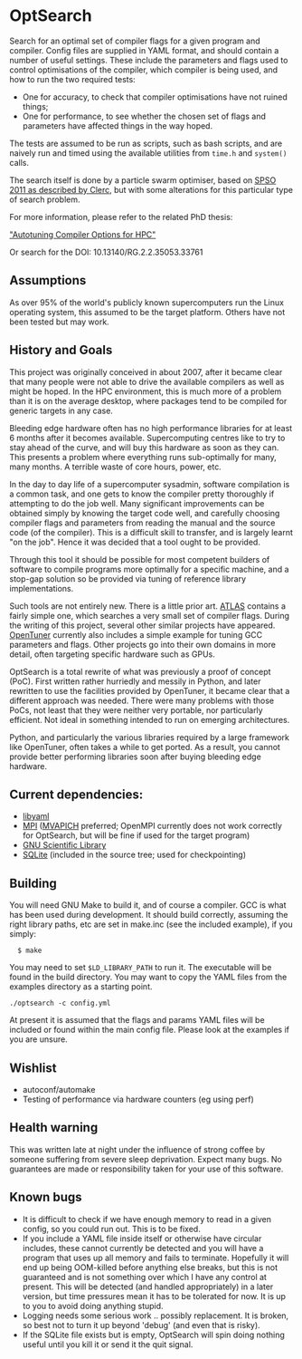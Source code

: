 # OptSearch

Search for an optimal set of compiler flags for a given program and compiler.
Config files are supplied in YAML format, and should contain a number of
useful settings.  These include the parameters and flags used to control
optimisations of the compiler, which compiler is being used, and how to run
the two required tests:

* One for accuracy, to check that compiler optimisations have not ruined
  things;
* One for performance, to see whether the chosen set of flags and parameters
  have affected things in the way hoped.

The tests are assumed to be run as scripts, such as bash scripts, and are
naively run and timed using the available utilities from `time.h` and
`system()` calls.

The search itself is done by a particle swarm optimiser, based on [SPSO 2011
as described by Clerc](http://clerc.maurice.free.fr/pso/SPSO_descriptions.pdf),
but with some alterations for this particular type of search problem.

For more information, please refer to the related PhD thesis:

["Autotuning Compiler Options for HPC"](https://researchportal.bath.ac.uk/en/studentTheses/auto-tuning-compiler-options-for-hpc)

Or search for the DOI: 10.13140/RG.2.2.35053.33761

## Assumptions
As over 95% of the world's publicly known supercomputers run the Linux
operating system, this assumed to be the target platform.  Others have not
been tested but may work.

## History and Goals
This project was originally conceived in about 2007, after it became clear
that many people were not able to drive the available compilers as well as
might be hoped.  In the HPC environment, this is much more of a problem than
it is on the average desktop, where packages tend to be compiled for generic
targets in any case.

Bleeding edge hardware often has no high performance libraries for at least 6
months after it becomes available.  Supercomputing centres like to try to stay
ahead of the curve, and will buy this hardware as soon as they can.  This
presents a problem where everything runs sub-optimally for many, many months.
A terrible waste of core hours, power, etc.

In the day to day life of a supercomputer sysadmin,
software compilation is a common task, and one gets to know the compiler
pretty thoroughly if attempting to do the job well.  Many significant
improvements can be obtained simply by knowing the target code well, and
carefully choosing compiler flags and parameters from reading the manual and
the source code (of the compiler).  This is a difficult skill to transfer, and
is largely learnt "on the job".  Hence it was decided that a tool ought to be
provided.

Through this tool it should be possible for most competent builders
of software to compile programs more optimally for a specific machine, and a
stop-gap solution so be provided via tuning of reference library
implementations.

Such tools are not entirely new.  There is a little prior art.
[ATLAS](https://github.com/math-atlas/math-atlas) contains
a fairly simple one, which searches a very small set of compiler flags.
During the writing of this project, several other similar projects have
appeared.  [OpenTuner](https://github.com/jansel/opentuner) currently also includes a
simple example for tuning GCC parameters and flags.  Other projects go into
their own domains in more detail, often targeting specific hardware such
as GPUs.

OptSearch is a total rewrite of what was previously a proof of concept (PoC).  First
written rather hurriedly and messily in Python, and later rewritten to use the facilities
provided by OpenTuner, it became clear that a different approach was needed.  There
were many problems with those PoCs, not least that they were neither very portable, nor
particularly efficient.  Not ideal in something intended to run on emerging architectures.

Python, and particularly the various libraries required by a large framework
like OpenTuner, often takes a while to get ported.  As a result, you cannot
provide better performing libraries soon after buying bleeding edge
hardware.

## Current dependencies:
* [libyaml](https://github.com/yaml/libyaml)
* [MPI](https://www.mpi-forum.org/) ([MVAPICH](http://mvapich.cse.ohio-state.edu/) preferred; OpenMPI currently does
  not work correctly for OptSearch, but will be fine if used for the target program)
* [GNU Scientific Library](https://www.gnu.org/software/gsl/)
* [SQLite](https://sqlite.org/index.html) (included in the source tree; used for checkpointing)

## Building
You will need GNU Make to build it, and of course a compiler.  GCC is what has
been used during development.  It should build correctly, assuming the right
library paths, etc are set in make.inc (see the included example), if you
simply:
```
  $ make
```
You may need to set `$LD_LIBRARY_PATH` to run it.  The executable will be
found in the build directory.  You may want to copy the YAML files from the
examples directory as a starting point.
```
./optsearch -c config.yml
```
At present it is assumed that the flags and params YAML files will be included
or found within the main config file.  Please look at the examples if you are
unsure.

## Wishlist
* autoconf/automake
* Testing of performance via hardware counters (eg using perf)

## Health warning
This was written late at night under the influence of strong coffee by someone
suffering from severe sleep deprivation.  Expect many bugs.  No guarantees are
made or responsibility taken for your use of this software.

## Known bugs
* It is difficult to check if we have enough memory to read in a given config,
  so you could run out.  This is to be fixed.
* If you include a YAML file inside itself or otherwise have circular
  includes, these cannot currently be detected and you will have a program
  that uses up all memory and fails to terminate. Hopefully it will end up
  being OOM-killed before anything else breaks, but this is not guaranteed and
  is not something over which I have any control at present.
  This will be detected (and handled appropriately) in a later version, but
  time pressures mean it has to be tolerated for now.  It is up to you to
  avoid doing anything stupid.
* Logging needs some serious work .. possibly replacement.  It is broken,
  so best not to turn it up beyond 'debug' (and even that is risky).
* If the SQLite file exists but is empty, OptSearch will spin doing nothing
  useful until you kill it or send it the quit signal.
